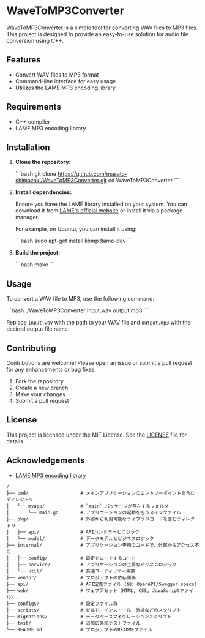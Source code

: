 
# WaveToMP3Converter

WaveToMP3Converter is a simple tool for converting WAV files to MP3 files. This project is designed to provide an easy-to-use solution for audio file conversion using C++.

## Features

- Convert WAV files to MP3 format
- Command-line interface for easy usage
- Utilizes the LAME MP3 encoding library

## Requirements

- C++ compiler
- LAME MP3 encoding library

## Installation

1. **Clone the repository:**

   \`\`\`bash
   git clone https://github.com/masato-shimazaki/WaveToMP3Converter.git
   cd WaveToMP3Converter
   \`\`\`

2. **Install dependencies:**

   Ensure you have the LAME library installed on your system. You can download it from [LAME's official website](http://lame.sourceforge.net/) or install it via a package manager.

   For example, on Ubuntu, you can install it using:

   \`\`\`bash
   sudo apt-get install libmp3lame-dev
   \`\`\`

3. **Build the project:**

   \`\`\`bash
   make
   \`\`\`

## Usage

To convert a WAV file to MP3, use the following command:

\`\`\`bash
./WaveToMP3Converter input.wav output.mp3
\`\`\`

Replace `input.wav` with the path to your WAV file and `output.mp3` with the desired output file name.

## Contributing

Contributions are welcome! Please open an issue or submit a pull request for any enhancements or bug fixes.

1. Fork the repository
2. Create a new branch
3. Make your changes
4. Submit a pull request

## License

This project is licensed under the MIT License. See the [LICENSE](LICENSE) file for details.

## Acknowledgements

- [LAME MP3 encoding library](http://lame.sourceforge.net/)





```
/
├── cmd/                   # メインアプリケーションのエントリーポイントを含むディレクトリ
│   └── myapp/             # `main` パッケージが存在するフォルダ
│       └── main.go        # アプリケーションの起動を担うメインファイル
├── pkg/                   # 外部から利用可能なライブラリコードを含むディレクトリ
│   ├── api/               # APIハンドラーとロジック
│   └── model/             # データモデルとビジネスロジック
├── internal/              # アプリケーション専用のコードで、外部からアクセス不可
│   ├── config/            # 設定をロードするコード
│   ├── service/           # アプリケーションの主要なビジネスロジック
│   └── util/              # 共通ユーティリティ関数
├── vendor/                # プロジェクトの依存関係
├── api/                   # API定義ファイル (例: OpenAPI/Swagger specs)
├── web/                   # ウェブアセット（HTML, CSS, JavaScriptファイル）
├── configs/               # 設定ファイル群
├── scripts/               # ビルド、インストール、分析などのスクリプト
├── migrations/            # データベースマイグレーションスクリプト
├── test/                  # 追加の外部テストファイル
└── README.md              # プロジェクトのREADMEファイル
```
